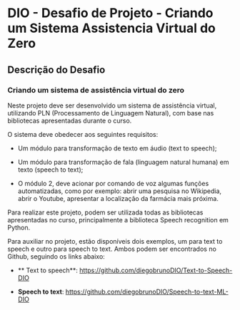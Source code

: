 # DIO - Desafio de Projeto - Criando um Sistema Assistencia Virtual do Zero

## Descrição do Desafio

### Criando um sistema de assistência virtual do zero

Neste projeto deve ser desenvolvido um sistema de assistência virtual, utilizando PLN (Processamento de Linguagem Natural), com base nas bibliotecas apresentadas durante o curso. 

O sistema deve obedecer aos seguintes requisitos: 

* Um módulo para transformação de texto em áudio (text to speech); 

* Um módulo para transformação de fala (linguagem natural humana) em texto (speech to text); 

* O módulo 2, deve acionar por comando de voz algumas funções automatizadas, como por exemplo: abrir uma pesquisa no Wikipedia, abrir o Youtube, apresentar a localização da farmácia mais próxima. 

Para realizar este projeto, podem ser utilizada todas as bibliotecas apresentadas no curso, principalmente a biblioteca Speech recognition em Python.  

Para auxiliar no projeto, estão disponíveis dois exemplos, um para text to speech e outro para speech to text. Ambos podem ser encontrados no Github, seguindo os links abaixo: 

* ** Text to speech**: https://github.com/diegobrunoDIO/Text-to-Speech-DIO 

* **Speech to text**: https://github.com/diegobrunoDIO/Speech-to-text-ML-DIO
